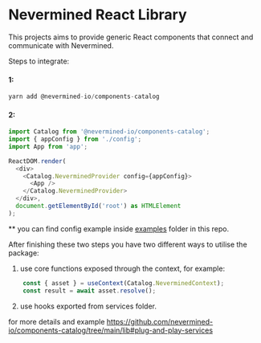 # Nevermined React Library

This projects aims to provide generic React components that
connect and communicate with Nevermined.

Steps to integrate:

#### 1:
```typescript
yarn add @nevermined-io/components-catalog
```

#### 2:
```typescript
import Catalog from '@nevermined-io/components-catalog';
import { appConfig } from './config';
import App from 'app';

ReactDOM.render(
  <div>
    <Catalog.NeverminedProvider config={appConfig}>
      <App />
    </Catalog.NeverminedProvider>
  </div>,
  document.getElementById('root') as HTMLElement
);
```

** you can find config example inside [examples](https://github.com/nevermined-io/components-catalog/blob/main/example/src/config.ts) folder in this repo.

After finishing these two steps you have two different ways to utilise the package:

1) use core functions exposed through the context, for example: 
```typescript
    const { asset } = useContext(Catalog.NeverminedContext);
    const result = await asset.resolve();
```

2) use hooks exported from services folder.

for more details and example https://github.com/nevermined-io/components-catalog/tree/main/lib#plug-and-play-services
